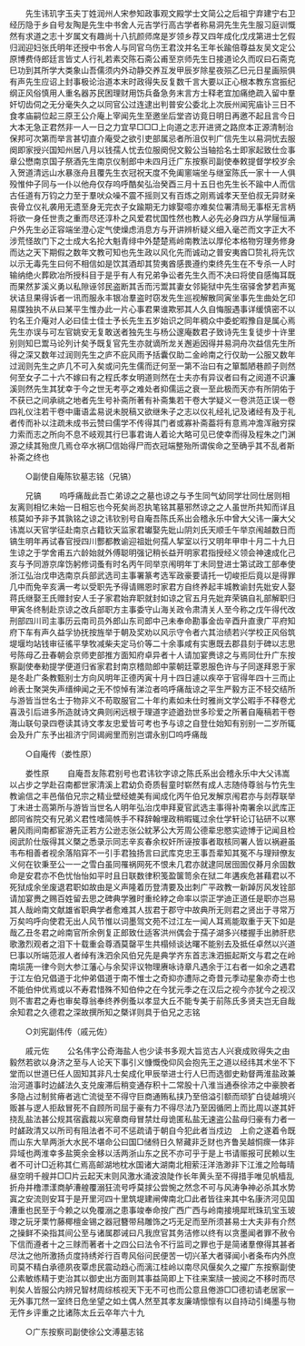 <!-- { "loadSidebar": true } -->
　　先生讳玑字玉夫丁姓润州人宋参知政事观文殿学士文简公之后祖宁弃建宁右卫经历隐于乡自号友陶是先生中书舍人元吉学行高古学者称易洞先生先生服习庭训慨然有求道之志十岁属文有趣尚十八抗颜师席是岁领乡荐又四年成化戊戌第进士乞假归润迎妇张氏明年还授中书舍人与同官乌伤王君汶并名王年长踰倍尊益友吴文定公原博费侍郎廷言皆丈人行礼若素交陈石斋公甫至京师先生日接道论久而叹曰石斋克巳功到其所学大类象山吾儒须内外动静交养互发甲辰岁除星夜殒乙巳元日星画殒俱有声先生应诏上封事极论治道本末时政得失反复数千言大要以正心根本教东宫振纪纲正风俗慎用人重名器苏民困理财用饬兵备急务末言方士释老宜加痛绝疏入留中羣奸切齿伺之无分毫失久之以同官公过连逮出判普安公委北上次辰州闻宪庙讣三日不食孝庙嗣位起三原王公介庵上宰闻先生至邀坐后堂咨访竟日明日再邀不起且言今日大本无急正君然非一人一日之力宜早□□□上向道之志开进贤之路庶本正源清制治保邦可次第而举言甚切直介庵受之欲引吏部属忌者所沮仅判广信先生以易洞忧去服阕即家授兴国知州居八月以钱孺人忧去位服阕倪文毅公当轴拾名士即家起致仕佥事章公懋南京国子祭酒先生南京仪制郎中未四月迁广东按察司副使奉敕提督学校岁余入贺道清远山水暴涨舟且覆先生衣冠祝天度不免阖窻端坐与继室陈氏一家十一人俱殁惟仲子同与一仆以他舟仅存呜呼酷矣弘治癸酉三月十五日也先生长不踰中人而信古任道有万钧之力至于羣吠众噪不震不摇则又有百炼之刚焉诚孝天至伯叔无异财亲丧骨立仪礼袭用无遗至身无完衣子女踰期无力嫁娶噫亦难矣位署清局无事枢无言柄将欲一身任世责之重而尽还淳朴之风爱君忧国性然也教人必先必身四方从学屦恒满户外先生必正容端坐澄心定气使燥虑消息方与开讲辨析疑义细入毫芒而文字正大不涉荒怪故门下之士成大名抡大魁青绯中外楚楚焉岭南教法以厚伦本格物穷理务修身而达之天下期假之数年文教可知也先生政以风化先而诚动之普安夷酋□贽礼将先饮以示无毒先生曰何不相信如是饮其酒却其贽夷酋感畏遵约束终先生在不专杀一人时输纳绝火葬欧冶所授科目于是乎有人有兄弟争讼者先生久而不决曰将使自感悔耳既而果然芗溪义勇以私隙诬邻民盗断其舌而污鬻其妻女邻毙狱中先生宿驿舍梦若声冤状诘旦果得诉者一讯而服永丰银冶羣盗时窃发先生巡视解散同寅坐事先生曲处乞印易牒独执不从曰某平生惟办此一片心事君果谁欺邪其人久自悔服遇事详缓慎密不以钓名王介庵对人必曰佳士佳士予长先生五岁始识之同年稠众中委蛇暇豫自是属心焉先生亦误与可左官姚安无复敢送者独先生与杨公邃庵数君子致诗先生复徒步十许里别则知巳鬻马论列计矣予既复官先生亦就谪所龙关邂逅因得并易洞舟次益信先生所得之深又数年过润则先生之庐不庇风雨予括囊仅助二金岭南之行仅助一公服又数年过润则先生之庐几不可入矣或问先生儒而迂何至一第不治曰有之箪瓢陋巷颜子则然何至女子二十六不嫁曰有之程氏孝女明道则然在士夫亦有异议者曰有之阅道不识濂溪则然先生其犹幸于今之世无考亭之难处者抑儒运之衰一至此极而天亦有所阴佑于不获已之间承祧之地者先生号补斋所著有补斋集若干卷大学疑义一卷洪范正误一卷四礼仪注若干卷中庸语孟易说未脱稿又欲继朱子之志以仪礼经礼记及诸经有及于礼者传而补以注疏未成书云赞曰儒学不传得其门者或寡补斋葢将有意焉冲澹浑融穷探力索而志之所向不息不岐观其行巳事君诲人着论大略可见已使幸而得及程朱之门渊源之续其殆庶几焉仓卒水祸□信始得尸而衣冠端整殆所谓俟命之至确乎其不乱者斯补斋之终也 

　　○副使自庵陈钦墓志铭（兄镐） 

　　兄镐 
　　呜呼痛哉此吾亡弟谅之之墓也谅之与予生同气幼同学壮同仕居则相友离则相忆未始一日相忘也今死矣尚忍执笔铭其墓邪然谅之之人虽世所共知而详且核莫如予非予其孰铭之谅之讳钦别号自庵吾陈氏系出会稽永乐中曾大父讳一廉大父讳嵩以天官学征赴南京占籍钦天监家君瓛娶先妣山阴刘氏天顺壬午举京闱越数日而镐生明年再试春官授四川酆都教谕迎祖妣何孺人挈室以行又明年甲申十月二十九日生谅之于学舍甫五六龄始就外傅聪明强记稍长益开明家君指授经义领会神速成化己亥与予同游京庠饬躬修词蚤有时名丙午同举京闱明年丁未同登进士第试政工部奉使浙江弘治戊申选南京兵部武选司主事署篆考选军政豪要请托一切峻拒后竟以是得罪几中而免辛亥满一考以受职先予得请赐恩时家君方自终养起丰城教谕封先妣安人娶蒋氏继娶王氏赠封安人壬子家君始弃职就封如谅之官五月先妣弃荣镐自礼部解职归甲寅冬终制赴京谅之改兵部职方主事委守山海关政令肃清关人至今称之戊午得代改刑部四川司主事历云南司员外郎山东司郎中己未奉命勘事金齿辛酉升直隶广平府知府下车有声久益孚协抚按旌举于朝及奖劝以风示守令者六其治绩若兴学校正风俗筑堤堰均站钱审征徭平孳牧减柴夫定马价等二十余事咸有实惠既去郡县刻于碑以志思号陈母乙丑春朝会京师吏部推方面知府卓异者十人请加宴赉谅之与焉同仕升广东按察副使奉勑提学便道归省家君封南京稽勋郎中蒙朝廷覃恩服色许与子同遂拜恩于家是冬赴广条教甄别士方向风明年正德丙寅十月十四日遽以疾卒于官得年四十三而止岭表士聚哭失声缙绅闻之无不惊悼有涕泣者呜呼痛哉谅之平生严毅方正不轻交结所与游皆当世名士于物非义不苟取服官二十年约素如未仕时雅尚文学公暇手不释卷尤喜汲引后进多所造就诗文典则闲远根于理道字迹遒劲世多珍爱之所著自庵稿若干卷海山联句录四卷读其诗文孝友忠爱皆可考也予与谅之自登仕始知有别别一二岁所辄会及升广东予出祖济宁同谒阙里而别岂谓永别□呜呼痛哉 

　　○自庵传（娄性原） 

　　娄性原 
　　自庵吾友陈君别号也君讳钦字谅之陈氏系出会稽永乐中大父讳嵩以占步之学赴召南都世家清溪上君幼负奇质髫童时崭然有成人志随侍尊翁与竹先生教谕信之丰邑偕伯兄宗之精业壁经媲美有闻成化丙午伯兄发解京闱君亦与剡荐联举丁未进士高第所与游皆当世名人明年弘治戊申拜夏官武选主事得补南署余以武库正郎同省院交有兄弟义君性嗜简帙手不释辞翰埋政稍暇辄过余仕学轩论订钻研不以寒暑风雨间南都宦游先正若方公逊志张公紞茅公大芳周公德辈忠愍实迹博于记闻且检阅武阶仕版得其义槩之悉录示同志辛亥春余权奸所诬按事者取核同署人皆以祸避虽韦布相善者视余落陷穽不一引手君独扬言曰武库克忠王事吾辈知其冤不与理辩僚友义何在钦秉至公一一之雪白虽同罹祸网死不恨未几君亦就逮同居囹圄仅朞月余固数命是安君亦不色忧怡怡如平时且日联数律积笺盈箧笥余在狱二年遘疾危甚藉君以不死狱成余坐废退君职如故由是义声隆着历登清要及出刺广平政教一新踔厉风发铨部请加宴赉之赐百姓留去思之碑典学雅时重纶綍之命率以崇正学迪正道任是职亦岂易其人哉岭南文献雄省职典学者愈难其人拔君于郡守中故典所无则君之贤出于寻常万万矣呜呼向使君无出人风节惟以词墨驾文苑不过江左一闻人耳焉能取重于天下如是哉乙丑冬君之岭南官所余例复正郎致仕适客洪州偶会于孺子湖多兴楼握手出肺肝悲歌激烈观者之泪下十载重会尊酒莫罄平生共榻倾谈达曙不能别去及抵任卓然以兴道巳事以所端范淑人者绰有洙泗余风伯兄先是典学齐东首志洙泗振起斯文与君之在岭南埙箎一律今则大参江藩心与余契评议物理赓咏诗章凡遇余于江右者一如余之遇君于江左伯兄倡道于北仲弟倡道于南不惟士之奇抑亦遭际之奇昔元季动星象亦奇士也不能伯仲优焉或以不寿君惜殊不知伯仲之在今犹元季之在汉后之视今亦犹今之视汉则不害君之寿也审矣尊翁奉终养例蚤以孝显大丘不能专美于前陈氏多贤夫岂无自哉余知君之久德君之深故撰所知之槩详则具于伯兄之志铭 

　　○刘宪副伟传（戚元佐） 

　　戚元佐 
　　公名伟字公奇海盐人也少读书多观大旨览古人兴衰成败得失之由毅然若欲以身济之至与人论天下事引义慷慨俛仰风会抱先王之道以经纬其术坐不下堂而以世道巳任人固知其非凡士矣成化甲辰举进士行人巳而选御史勑督两淮盐政兼治河道事时边鹾法久支兑废滞后稍变通存积十二常股十八淮当通泰徐沛之中豪腴者多隐占过制贫瘠者逃亡流徙至不得守巨商通贿私挟乃至倍溢引额而顽犷白徒越境兴贩甚与逻人拒敌冒死不自顾所司屈于豪有力不得尽法乃至因循罔上而比周以遂其奸挠乱盐法甚公规其宿蠧裁以宪章商母冒禁灶母诡匿私盐无速盗公盐母归豪有力者一时鹾政清又以所司有阻法者不可不惩疏请于朝自今犯此者当戍边　上俞之遂着令既而山东大旱两浙大水民不堪命公曰国□储偫日久帑藏非乏财也齐鲁吴越恫瘝一体非异域也两淮幸多盐筴余金移以活两浙山东之民不亦可乎于是上书请赈报可民赖以生者不可计□近称其仁焉高邮湖地枕水国诸大湖南北相萦汪洋浩渺非下江淮之险每晴昼空明千艘并□□片云起天末则风激水涌波浪陡作长年黄头至不得措手唯见帆樯乱折舟并橹漂漾商舻漕艎覆溺狂流号呼莫捄公尝惋之然念不可与风涛争神必杀其水势寘之安流则安耳于是开里河四十里筑堤建闸俾南北□此者皆往来其中名康济河见国漕重也民至于今赖之以免覆溺之患事竣奉命按广西广西与岭南接境犀玳珠玑宝玉玻瓈之玩牙栗竹藤椰檀金锡之器冠簪带舄雕饰之巧无足而至所须甚易士大夫非有介然之操鲜不染指其间公至与诸属郡诫曰凡我庶官其务洁修以终有以贪墨闻者罪不赦令下信而遵者十之三赇而著者十之四公曰法令不行监司之罪也于是简诸羣僚得其甚者尽汰之他所激扬贞度持绣斧行百粤风俗问民便苦一切兴革大者驿闻小者条布内外庶司莫不精白承德夙夜覃虑民震动趋心而漓江桂岭以南尽风偃矣久之擢广东按察副使公素敏练精于吏治其以御史出方面则其事益简即上下往来案牍一披阅之不移时而尽判矣人皆服公内辨兄智材周综核视天下无不可也而公意且倦游□□德初请老居家一无外事兀然一室终日危坐望之如土偶人然至其孝友廉靖懔懔有以自持动引绳墨与物无忤乡评重之比诸陈太丘云卒年六十九 

　　○广东按察司副使徐公文溥墓志铭 

